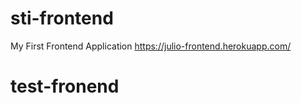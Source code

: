 # sti-frontend

My First Frontend Application
https://julio-frontend.herokuapp.com/

# test-fronend
